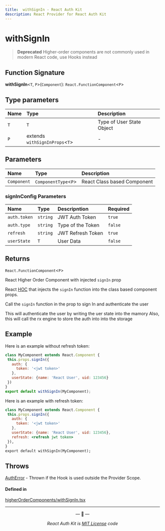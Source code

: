 ```yaml
---
title:  withSignIn - React Auth Kit
description: React Provider for React Auth Kit
---
```


# withSignIn

> **Deprecated** Higher-order components are not commonly used in modern React code, use Hooks instead

<div data-ea-publisher="authkitarkadipme" data-ea-type="text" id="ref_withSignIn"></div>

## Function Signature

**withSignIn**<`T`, `P`\>(`Component`): `React.FunctionComponent`<`P`\>


## Type parameters

| Name | Type | Description |
| :------ | :------ | :------ |
| `T` | `T` | Type of User State Object |
| `P` | extends `withSignInProps`<`T`\> | - |

## Parameters

| Name | Type | Description |
| :------ | :------ | :------ |
| `Component` | `ComponentType`<`P`\> | React Class based Component |

### signInConfig Parameters

| Name | Type | Descripntion | Required |
| :------ | :------ | :-------- | :------ |
| `auth.token` | `string` | JWT Auth Token | `true` |
| `auth.type`  | `string` | Type of the Token | `false` |
| `refresh`    | `string` | JWT Refresh Token | `true`  |
| `userState`  | `T`      | User Data         | `false` |


## Returns

`React.FunctionComponent`<`P`\>

React Higher Order Component with injected `signIn` prop

React [HOC](https://legacy.reactjs.org/docs/higher-order-components.html) that injects
the `signIn` function into the class based component props.

Call the `signIn` function in the prop
to sign In and authenticate the user

This will authenticate the user by writing the uer state into the mamory
Also, this will call the rx engine to store the auth into into the storage

## Example

Here is an example without refresh token:
```jsx
class MyComponent extends React.Component {
 this.props.signIn({
   auth: {
     token: '<jwt token>'
   },
   userState: {name: 'React User', uid: 123456}
 })
}
export default withSignIn(MyComponent);
```

Here is an example with refresh token:
```jsx
class MyComponent extends React.Component {
 this.props.signIn({
   auth: {
     token: '<jwt token>'
   },
   userState: {name: 'React User', uid: 123456},
   refresh: <refresh jwt token>
 }),
}
export default withSignIn(MyComponent);
```

## Throws

[AuthError](./../errors.md#autherror) - Thrown if the Hook is used outside the Provider Scope.


#### Defined in

[higherOrderComponents/withSignIn.tsx](https://github.com/react-auth-kit/react-auth-kit/blob/37dc30d4/packages/react-auth-kit/src/higherOrderComponents/withSignIn.tsx#L74)

---

<p align="center">&mdash; 🔑  &mdash;</p>
<p align="center"><i>React Auth Kit is <a href="https://github.com/react-auth-kit/react-auth-kit/blob/master/LICENSE">MIT License</a> code</i></p>
